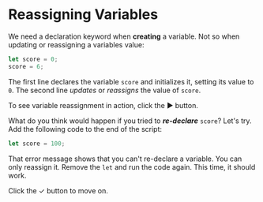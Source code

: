 # Reassigning Variables

We need a declaration keyword when **creating** a variable. Not so when updating
or reassigning a variables value:

```javascript
let score = 0;
score = 6;
```

The first line declares the variable `score` and initializes it, setting its
value to `0`. The second line _updates_ or _reassigns_ the value of `score`.

To see variable reassignment in action, click the ▶ button.

What do you think would happen if you tried to **_re-declare_** `score`? Let's try.
Add the following code to the end of the script:

```javascript
let score = 100;
```

That error message shows that you can't re-declare a variable. You can only
reassign it. Remove the `let` and run the code again. This time, it should work.

Click the ✓ button to move on.

